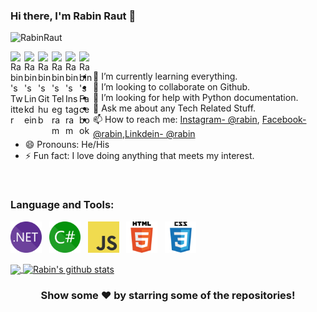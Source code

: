 ### Hi there, I'm Rabin Raut 👋

<p align="left"> <img src="https://komarev.com/ghpvc/?username=RabinRaut&label=Views&color=blue&style=plastic" alt="RabinRaut" /> </p>

<a href="">
  <img align="left" alt="Rabin's Twitter" width="22px" src="https://cdn.jsdelivr.net/npm/simple-icons@v3/icons/twitter.svg" />
</a>
<a href="https://www.linkedin.com/in/rabin-raut-16140417b/">
  <img align="left" alt="Rabin's Linkdein" width="22px" src="https://cdn.jsdelivr.net/npm/simple-icons@v3/icons/linkedin.svg" />
</a>
<a href="https://github.com/RabinRaut">
  <img align="left" alt="Rabin's Github" width="22px" src="https://cdn.jsdelivr.net/npm/simple-icons@v3/icons/github.svg" />
</a>
<a href="">
  <img align="left" alt="Rabin's Telegram" width="22px" src="https://cdn.jsdelivr.net/npm/simple-icons@v3/icons/telegram.svg" />
</a>
<a href="https://www.instagram.com/rabinraut.22/">
  <img align="left" alt="Rabin's Instagram" width="22px" src="https://cdn.jsdelivr.net/npm/simple-icons@v3/icons/instagram.svg" />
</a>
<a href="https://www.facebook.com/rabin.raut.509">
  <img align="left" alt="Rabin's Facebook" width="22px" src="https://cdn.jsdelivr.net/npm/simple-icons@v3/icons/facebook.svg" />
</a>
<br/>

- 🌱 I’m currently learning everything.
- 👯 I’m looking to collaborate on Github.
- 🤔 I’m looking for help with Python documentation.
- 💬 Ask me about any Tech Related Stuff.
- 📫 How to reach me: [Instagram- @rabin](https://www.instagram.com/rabinraut.22/), [Facebook- @rabin](https://www.facebook.com/rabin.raut.509),[Linkdein- @rabin](https://www.linkedin.com/in/rabin-raut-16140417b/)
- 😄 Pronouns: He/His
- ⚡ Fun fact: I love doing anything that meets my interest.

<br/>

### Language and Tools:
<p>
<img height="50" src="https://raw.githubusercontent.com/github/explore/80688e429a7d4ef2fca1e82350fe8e3517d3494d/topics/dotnet/dotnet.png"> &nbsp;
<img height="50" src="https://raw.githubusercontent.com/github/explore/80688e429a7d4ef2fca1e82350fe8e3517d3494d/topics/csharp/csharp.png"> &nbsp;
<img height="50" src="https://raw.githubusercontent.com/github/explore/80688e429a7d4ef2fca1e82350fe8e3517d3494d/topics/javascript/javascript.png"> &nbsp;
<img height="50" src="https://raw.githubusercontent.com/github/explore/80688e429a7d4ef2fca1e82350fe8e3517d3494d/topics/html/html.png"> &nbsp;
<img height="50" src="https://raw.githubusercontent.com/github/explore/80688e429a7d4ef2fca1e82350fe8e3517d3494d/topics/css/css.png">
</p>

<a href="https://github.com/RabinRaut">
  <img align="center" src="https://github-readme-stats.vercel.app/api/top-langs/?username=RabinRaut&theme=dark&hide_langs_below=1" />
</a>
<a href="https://github.com/RabinRaut">
 <img align="center" src="https://github-readme-stats.vercel.app/api?username=RabinRaut&show_icons=true&theme=dark&line_height=27" alt="Rabin's github stats"/>
</a>

<div align="center">
  
### Show some ❤️ by starring some of the repositories!

</div>
